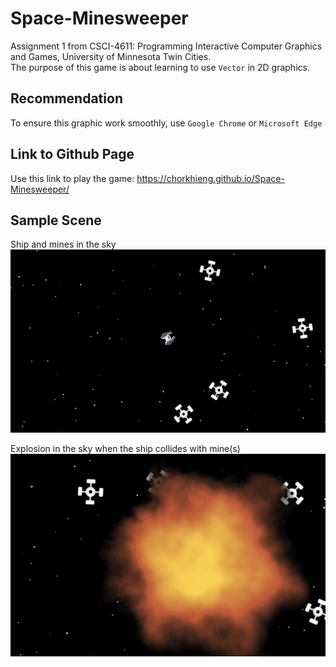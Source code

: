 # Space-Minesweeper

Assignment 1 from CSCI-4611: Programming Interactive Computer Graphics and Games, University of Minnesota Twin Cities.  
The purpose of this game is about learning to use `Vector` in 2D graphics.

## Recommendation
To ensure this graphic work smoothly, use `Google Chrome` or `Microsoft Edge`

## Link to Github Page

Use this link to play the game: https://chorkhieng.github.io/Space-Minesweeper/

## Sample Scene  

Ship and mines in the sky  
![Ship in the Sky](screenshot/scene.png)

Explosion in the sky when the ship collides with mine(s)
![Explosion in the Sky](screenshot/explosion.png)
